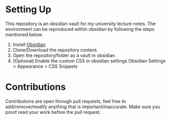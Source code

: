 # Setting Up
This repository is an obsidian vault for my university lecture notes. The environment can be reproduced within obsidian by following the steps mentioned below.
	
1. Install [Obsidian](https://obsidian.md/)
2. Clone/Download the repository content.
3. Open the repository/folder as a vault in obsidian.
4. (Optional) Enable the custom CSS in obsidian settings
	Obsidian Settings > Appearance > CSS Snippets

# Contributions
Contributions are open through pull requests, feel free to add/remove/modify anything that is important/inaccurate. Make sure you proof read your work before the pull request.

